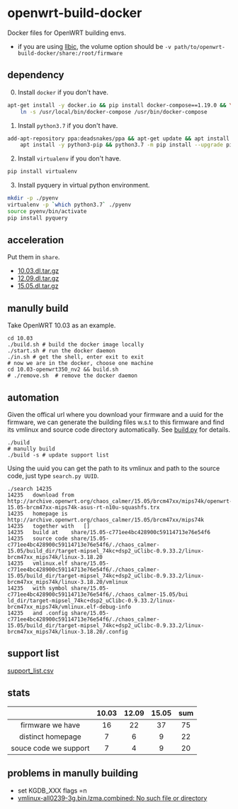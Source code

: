# openwrt-build-docker

Docker files for OpenWRT building envs.

+ if you are using [llbic](https://github.com/cyruscyliu/llbic), the volume option should be 
`-v path/to/openwrt-build-docker/share:/root/firmware`

## dependency

0. Install `docker` if you don't have.
```bash
apt-get install -y docker.io && pip install docker-compose==1.19.0 && \
    ln -s /usr/local/bin/docker-compose /usr/bin/docker-compose
```

1. Install `python3.7` if you don't have.
```bash
add-apt-repository ppa:deadsnakes/ppa && apt-get update && apt install -y python3.7 && \
    apt install -y python3-pip && python3.7 -m pip install --upgrade pip
```

2. Install `virtualenv` if you don't have.
```bash
pip install virtualenv
```

3. Install pyquery in virtual python environment.
```bash
mkdir -p ./pyenv
virtualenv -p `which python3.7` ./pyenv
source pyenv/bin/activate
pip install pyquery
```

## acceleration


Put them in `share`.

+ [10.03.dl.tar.gz](https://drive.google.com/file/d/1S4TdLBQDgnVv2cifXMhSR1umo5_Bo2tu/view?usp=sharing)
+ [12.09.dl.tar.gz](https://drive.google.com/open?id=1hc0PujRBhNEn_2zC8_etlGmVJAYHEq6Q)
+ [15.05.dl.tar.gz](https://drive.google.com/file/d/1R86VpMVnaCLeb_iHCRAqkV_sSTc40-i-/view?usp=sharing)


## manully build

Take OpenWRT 10.03 as an example.

```shell script
cd 10.03
./build.sh # build the docker image locally
./start.sh # run the docker daemon
./in.sh # get the shell, enter exit to exit
# now we are in the docker, choose one machine
cd 10.03-openwrt350_nv2 && build.sh
# ./remove.sh  # remove the docker daemon
```
## automation

Given the offical url where you download your firmware and a uuid for the firmware, we can generate the building files
w.s.t to this firmware and find its vmlinux and source code directory automatically. See [build.py](./build.py) for details.

```shell script
./build
# manully build
./build -s # update support list
```

Using the uuid you can get the path to its vmlinux and path to the source code, just type `search.py UUID`.

```shell script
./search 14235
14235   download from   http://archive.openwrt.org/chaos_calmer/15.05/brcm47xx/mips74k/openwrt-15.05-brcm47xx-mips74k-asus-rt-n10u-squashfs.trx
14235   homepage is http://archive.openwrt.org/chaos_calmer/15.05/brcm47xx/mips74k
14235   together with   []
14235   build at    share/15.05-c771ee4bc428900c59114713e76e54f6
14235   source code share/15.05-c771ee4bc428900c59114713e76e54f6/./chaos_calmer-15.05/build_dir/target-mipsel_74kc+dsp2_uClibc-0.9.33.2/linux-brcm47xx_mips74k/linux-3.18.20
14235   vmlinux.elf share/15.05-c771ee4bc428900c59114713e76e54f6/./chaos_calmer-15.05/build_dir/target-mipsel_74kc+dsp2_uClibc-0.9.33.2/linux-brcm47xx_mips74k/linux-3.18.20/vmlinux
14235   with symbol share/15.05-c771ee4bc428900c59114713e76e54f6/./chaos_calmer-15.05/bui  ld_dir/target-mipsel_74kc+dsp2_uClibc-0.9.33.2/linux-brcm47xx_mips74k/vmlinux.elf-debug-info
14235   and .config share/15.05-c771ee4bc428900c59114713e76e54f6/./chaos_calmer-15.05/build_dir/target-mipsel_74kc+dsp2_uClibc-0.9.33.2/linux-brcm47xx_mips74k/linux-3.18.20/.config
```

## support list

[support_list.csv](./support_list.csv)

## stats
||10.03|12.09|15.05|sum|
|:---:|:---:|:---:|:---:|:---:|
|firmware we have|16|22|37|75|
|distinct homepage|7|6|9|22|
|souce code we support|7|4|9|20|

## problems in manully building

+ set KGDB_XXX flags =n
+ [vmlinux-all0239-3g.bin.lzma.combined: No such file or directory](https://forum.archive.openwrt.org/viewtopic.php?id=41831)

